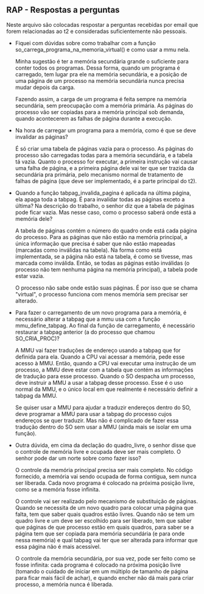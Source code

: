 ## RAP - Respostas a perguntas

Neste arquivo são colocadas respostar a perguntas recebidas por email que forem relacionadas ao t2 e consideradas suficientemente não pessoais.

- Fiquei com dúvidas sobre como trabalhar com a função so_carrega_programa_na_memoria_virtual() e como usar a mmu nela.

   Minha sugestão é ter a memória secundária grande o suficiente para conter todos os programas. Dessa forma, quando um programa é carregado, tem lugar pra ele na memória secundária, e a posição de uma página de um processo na memória secundária nunca precisa mudar depois da carga.

   Fazendo assim, a carga de um programa é feita sempre na memória secundária, sem preocupação com a memória primária. As páginas do processo vão ser copiadas para a memória principal sob demanda, quando acontecerem as falhas de página durante a execução.

- Na hora de carregar um programa para a memória, como é que se deve invalidar as páginas? 

   É só criar uma tabela de páginas vazia para o processo. As páginas do processo são carregadas todas para a memória secundária, e a tabela tá vazia.
   Quanto o processo for executar, a primeira instrução vai causar uma falha de página, e a primeira página dele vai ter que ser trazida da secundária pra primária, pelo mecanismo normal de tratamento de falhas de página (que deve ser implementado, é a parte principal do t2).

- Quando a função tabpag_invalida_pagina é aplicada na última página, ela apaga toda a tabpag. É para invalidar todas as páginas exceto a última? Na descrição do trabalho, o senhor diz que a tabela de páginas pode ficar vazia. Mas nesse caso, como o processo saberá onde está a memória dele?

   A tabela de páginas contém o número do quadro onde está cada página do processo. Para as páginas que não estão na memória principal, a única informação que precisa é saber que não estão mapeadas (marcadas como inválidas na tabela). Na forma como está implementada, se a página não está na tabela, é como se tivesse, mas marcada como inválida. Então, se todas as páginas estão inválidas (o processo não tem nenhuma página na memória principal), a tabela pode estar vazia.

   O processo não sabe onde estão suas páginas. É por isso que se chama "virtual", o processo funciona com menos memória sem precisar ser alterado.

- Para fazer o carregamento de um novo programa para a memória, é necessário alterar a tabpag que a mmu usa com a função mmu_define_tabpag. Ao final da função de carregamento, é necessário restaurar a tabpag anterior (a do processo que chamou SO_CRIA_PROC)?

   A MMU vai fazer traduções de endereço usando a tabpag que for definida para ela. Quando a CPU vai acessar a memória, pede esse acesso à MMU. Então, quando a CPU vai executar uma instrução de um processo, a MMU deve estar com a tabela que contém as informações de tradução para esse processo. Quando o SO despacha um processo, deve instruir a MMU a usar a tabpag desse processo. Esse é o uso normal da MMU, e o único local em que realmente é necessário definir a tabpag da MMU.

   Se quiser usar a MMU para ajudar a traduzir endereços dentro do SO, deve programar a MMU para usar a tabpag do processo cujos endereços se quer traduzir. Mas não é complicado de fazer essa tradução dentro do SO sem usar a MMU (ainda mais se isolar em uma função).

- Outra dúvida, em cima da declação do quadro_livre, o senhor disse que o controle de memória livre e ocupada deve ser mais completo. O senhor pode dar um norte sobre como fazer isso?

   O controle da memória principal precisa ser mais completo. No código fornecido, a memória vai sendo ocupada de forma contígua, sem nunca ser liberada. Cada novo programa é colocado na próxima posição livre, como se a memória fosse infinita.

   O controle vai ser realizado pelo mecanismo de substituição de páginas. Quando se necessita de um novo quadro para colocar uma página que falta, tem que saber quais quadros estão livres. Quando não se tem um quadro livre e um deve ser escolhido para ser liberado, tem que saber que páginas de que processo estão em quais quadros, para saber se a página tem que ser copiada para memória secundária (e para onde nessa memória) e qual tabpag vai ter que ser alterada para informar que essa página não é mais acessível.

   O controle da memória secundária, por sua vez, pode ser feito como se fosse infinita: cada programa é colocado na próxima posição livre (tomando o cuidado de iniciar em um múltiplo de tamanho de página para ficar mais fácil de achar), e quando encher não dá mais para criar processo, a memória nunca é liberada.



